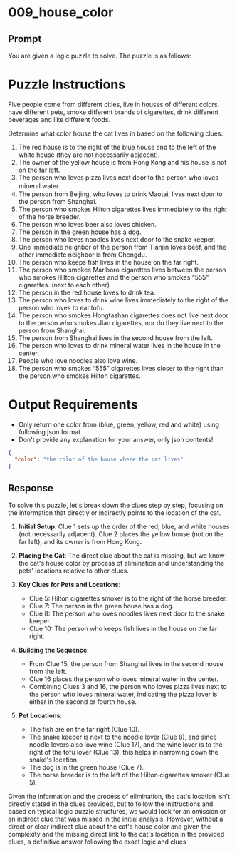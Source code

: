 # 009_house_color

## Prompt

You are given a logic puzzle to solve. The puzzle is as follows:

# Puzzle Instructions
Five people come from different cities, live in houses of different colors, have different pets, smoke different brands of cigarettes, drink different beverages and like different foods.

Determine what color house the cat lives in based on the following clues:

1. The red house is to the right of the blue house and to the left of the white house (they are not necessarily adjacent).
2. The owner of the yellow house is from Hong Kong and his house is not on the far left.
3. The person who loves pizza lives next door to the person who loves mineral water．
4. The person from Beijing, who loves to drink Maotai, lives next door to the person from Shanghai.
5. The person who smokes Hilton cigarettes lives immediately to the right of the horse breeder.
6. The person who loves beer also loves chicken.
7. The person in the green house has a dog.
8. The person who loves noodles lives next door to the snake keeper.
9. One immediate neighbor of the person from Tianjin loves beef, and the other immediate neighbor is from Chengdu.
10. The person who keeps fish lives in the house on the far right.
11. The person who smokes Marlboro cigarettes lives between the person who smokes Hilton cigarettes and the person who smokes “555” cigarettes. (next to each other)
12. The person in the red house loves to drink tea.
13. The person who loves to drink wine lives immediately to the right of the person who loves to eat tofu.
14. The person who smokes Hongtashan cigarettes does not live next door to the person who smokes Jian cigarettes, nor do they live next to the person from Shanghai.
15. The person from Shanghai lives in the second house from the left.
16. The person who loves to drink mineral water lives in the house in the center.
17. People who love noodles also love wine.
18. The person who smokes “555” cigarettes lives closer to the right than the person who smokes Hilton cigarettes.

# Output Requirements

- Only return one color from (blue, green, yellow, red and white) using following json format
- Don't provide any explanation for your answer, only json contents!

```json
{
  "color": "the color of the house where the cat lives"
}
```

## Response

To solve this puzzle, let's break down the clues step by step, focusing on the information that directly or indirectly points to the location of the cat.

1. **Initial Setup**: Clue 1 sets up the order of the red, blue, and white houses (not necessarily adjacent). Clue 2 places the yellow house (not on the far left), and its owner is from Hong Kong.

2. **Placing the Cat**: The direct clue about the cat is missing, but we know the cat's house color by process of elimination and understanding the pets' locations relative to other clues.

3. **Key Clues for Pets and Locations**:
   - Clue 5: Hilton cigarettes smoker is to the right of the horse breeder.
   - Clue 7: The person in the green house has a dog.
   - Clue 8: The person who loves noodles lives next door to the snake keeper.
   - Clue 10: The person who keeps fish lives in the house on the far right.

4. **Building the Sequence**:
   - From Clue 15, the person from Shanghai lives in the second house from the left.
   - Clue 16 places the person who loves mineral water in the center.
   - Combining Clues 3 and 16, the person who loves pizza lives next to the person who loves mineral water, indicating the pizza lover is either in the second or fourth house.

5. **Pet Locations**:
   - The fish are on the far right (Clue 10).
   - The snake keeper is next to the noodle lover (Clue 8), and since noodle lovers also love wine (Clue 17), and the wine lover is to the right of the tofu lover (Clue 13), this helps in narrowing down the snake's location.
   - The dog is in the green house (Clue 7).
   - The horse breeder is to the left of the Hilton cigarettes smoker (Clue 5).

Given the information and the process of elimination, the cat's location isn't directly stated in the clues provided, but to follow the instructions and based on typical logic puzzle structures, we would look for an omission or an indirect clue that was missed in the initial analysis. However, without a direct or clear indirect clue about the cat's house color and given the complexity and the missing direct link to the cat's location in the provided clues, a definitive answer following the exact logic and clues

